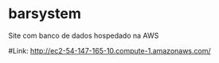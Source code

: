 # barsystem
Site com banco de dados hospedado na AWS

#Link:
http://ec2-54-147-165-10.compute-1.amazonaws.com/

